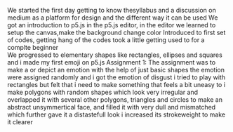 We started the first day getting to know thesyllabus and a discussion on medium as a platform for design and the different way it can be used 
We got an introduction to p5.js in the p5.js editor, in the editor we learned to setup the canvas,make the background change color
Introduced to first set of codes, getting hang of the codes took a little getting used to for a complte beginner  
We progressed to elementary shapes like rectangles, ellipses and squares and i made my first emoji on p5.js
Assignment 1: The assignment was to make a or depict an emotion with the help of just basic shapes
              the emotion were assigned randomly and i got the emotion of disgust
              i tried to play with rectangles but felt that i need to make something that feels a bit uneasy
              to i make polygons with random shapes which look very irregular and overlapped it with several other polygons, triangles and circles
              to make an abstract unsymmertical face, and filled it with very dull and mismatched which further gave it a distastefull look
              i increased its strokeweight to make it clearer 

                                                   